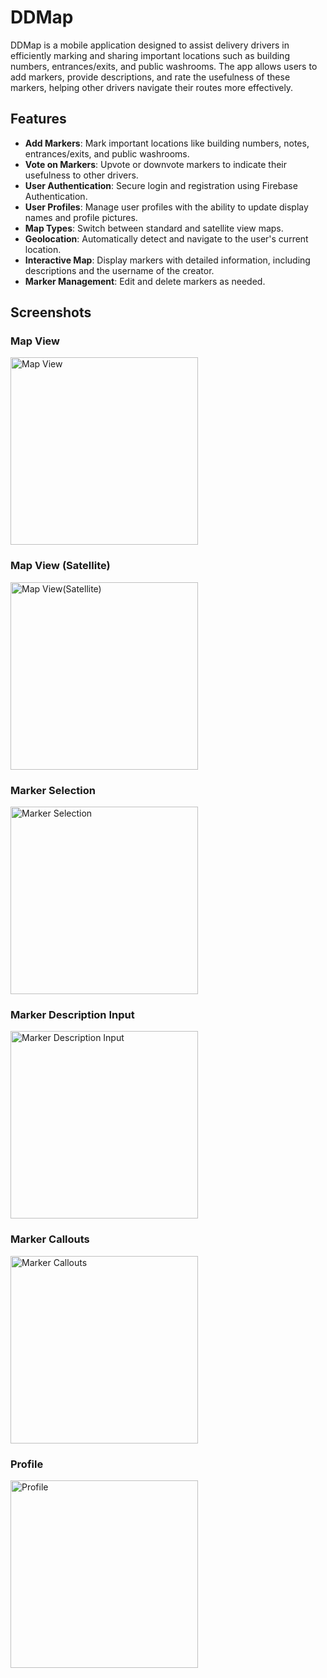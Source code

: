 # DDMap

DDMap is a mobile application designed to assist delivery drivers in efficiently marking and sharing important locations such as building numbers, entrances/exits, and public washrooms. The app allows users to add markers, provide descriptions, and rate the usefulness of these markers, helping other drivers navigate their routes more effectively.

## Features

- **Add Markers**: Mark important locations like building numbers, notes, entrances/exits, and public washrooms.
- **Vote on Markers**: Upvote or downvote markers to indicate their usefulness to other drivers.
- **User Authentication**: Secure login and registration using Firebase Authentication.
- **User Profiles**: Manage user profiles with the ability to update display names and profile pictures.
- **Map Types**: Switch between standard and satellite view maps.
- **Geolocation**: Automatically detect and navigate to the user's current location.
- **Interactive Map**: Display markers with detailed information, including descriptions and the username of the creator.
- **Marker Management**: Edit and delete markers as needed.

## Screenshots

### Map View
<img src="DDMap/screenshots/Map_view1.png" alt="Map View" width="300">

### Map View (Satellite)
<img src="DDMap/screenshots/Map_view2.png" alt="Map View(Satellite)" width="300">

### Marker Selection
<img src="DDMap/screenshots/Marker1.png" alt="Marker Selection" width="300">

### Marker Description Input
<img src="DDMap/screenshots/Marker2.png" alt="Marker Description Input" width="300">

### Marker Callouts
<img src="DDMap/screenshots/Marker3.png" alt="Marker Callouts" width="300">

### Profile
<img src="DDMap/screenshots/Profile1.png" alt="Profile" width="300">



